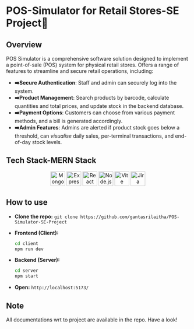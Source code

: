 # POS-Simulator for Retail Stores-SE Project🛒

## **Overview**
POS Simulator is a comprehensive software solution designed to implement a point-of-sale (POS) system for physical retail stores. Offers a range of features to streamline and secure retail operations, including:

- **➡️Secure Authentication**: Staff and admin can securely log into the system.
- **➡️Product Management**: Search products by barcode, calculate quantities and total prices, and update stock in the backend database.
- **➡️Payment Options**: Customers can choose from various payment methods, and a bill is generated accordingly.
- **➡️Admin Features**: Admins are alerted if product stock goes below a threshold, can *visualise* daily sales, per-terminal transactions, and end-of-day stock levels.

## **Tech Stack-MERN Stack**
<p align="center">
  <img src="https://img.icons8.com/color/48/000000/mongodb.png" alt="MongoDB" width="40" height="40"/>
  <img src="https://img.icons8.com/color/48/000000/express-js.png" alt="Express.js" width="40" height="40"/>
  <img src="https://img.icons8.com/color/48/000000/react-native.png" alt="React" width="40" height="40"/>
  <img src="https://img.icons8.com/color/48/000000/nodejs.png" alt="Node.js" width="40" height="40"/>
  <img src="https://img.icons8.com/color/48/000000/vite.png" alt="Vite" width="40" height="40"/>
  <img src="https://img.icons8.com/color/48/000000/jira.png" alt="Jira" width="40" height="40"/>
</p>

## **How to use**
- **Clone the repo:** ```git clone https://github.com/gantasrilaitha/POS-Simulator-SE-Project```
  
- **Frontend (Client):**
    ```bash
    cd client
    npm run dev
    ```

- **Backend (Server):**
    ```bash
    cd server
    npm start
    ```
- **Open:** ```http://localhost:5173/```

## **Note**
All documentations wrt to project are available in the repo. Have a look!
    
